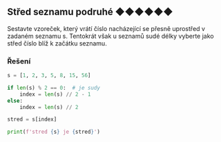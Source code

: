 ## Střed seznamu podruhé ◆◆◆◆◆◆

Sestavte vzoreček, který vrátí číslo nacházející se přesně uprostřed v zadaném seznamu s.
Tentokrát však u seznamů sudé délky vyberte jako střed číslo blíž k začátku seznamu.

### Řešení

```python
s = [1, 2, 3, 5, 8, 15, 56]

if len(s) % 2 == 0:  # je sudy
    index = len(s) // 2 - 1
else:
    index = len(s) // 2

stred = s[index]

print(f'stred {s} je {stred}')
```